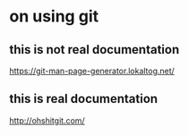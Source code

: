 on using git
=========

this is not real documentation
---------
https://git-man-page-generator.lokaltog.net/

this is real documentation
------
http://ohshitgit.com/
